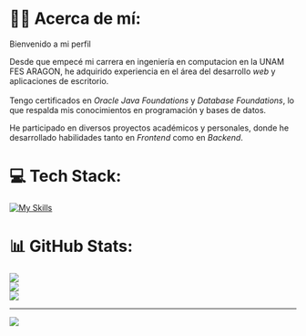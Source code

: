 # 🐐💽 Acerca de mí:
Bienvenido a mi perfil 
<p>Desde que empecé mi carrera en ingeniería en computacion en la UNAM FES ARAGON, he adquirido experiencia
                en el área del desarrollo <i>web</i>
                y aplicaciones de escritorio.
                <br><br>Tengo certificados en <i>Oracle Java Foundations</i> y <i>Database Foundations</i>, lo que
                respalda mis
                conocimientos en programación y bases de datos.
            </p>
            <p>He participado en diversos proyectos académicos y personales, donde he desarrollado habilidades tanto en
                <i>Frontend</i> como en <i>Backend</i>. 
            </p>

# 💻 Tech Stack:
[![My Skills](https://skillicons.dev/icons?i=js,html,css,git,nodejs,react,python,spring,java,mysql,mariadb)](https://skillicons.dev)
# 📊 GitHub Stats:
![](https://github-readme-stats.vercel.app/api?username=EderAJ30&theme=tokyonight&hide_border=false&include_all_commits=false&count_private=false)<br/>
![](https://github-readme-streak-stats.herokuapp.com/?user=EderAJ30&theme=tokyonight&hide_border=false)<br/>
![](https://github-readme-stats.vercel.app/api/top-langs/?username=EderAJ30&theme=tokyonight&hide_border=false&include_all_commits=false&count_private=false&layout=compact)

---
[![](https://visitcount.itsvg.in/api?id=EderAJ30&icon=0&color=12)](https://visitcount.itsvg.in)

<!-- Proudly created with GPRM ( https://gprm.itsvg.in ) -->
